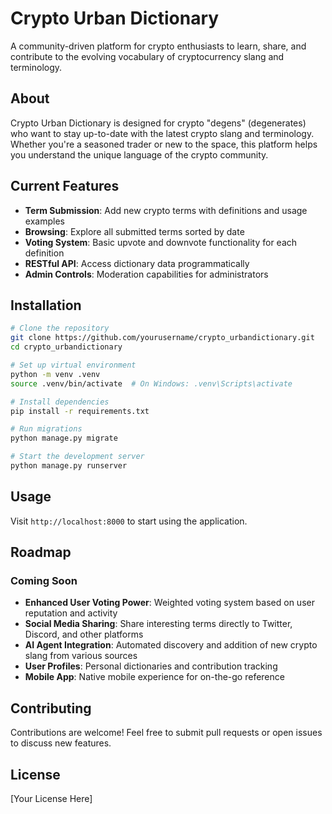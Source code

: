 # Crypto Urban Dictionary

A community-driven platform for crypto enthusiasts to learn, share, and contribute to the evolving vocabulary of cryptocurrency slang and terminology.

## About

Crypto Urban Dictionary is designed for crypto "degens" (degenerates) who want to stay up-to-date with the latest crypto slang and terminology. Whether you're a seasoned trader or new to the space, this platform helps you understand the unique language of the crypto community.

## Current Features

- **Term Submission**: Add new crypto terms with definitions and usage examples
- **Browsing**: Explore all submitted terms sorted by date
- **Voting System**: Basic upvote and downvote functionality for each definition
- **RESTful API**: Access dictionary data programmatically
- **Admin Controls**: Moderation capabilities for administrators

## Installation

```bash
# Clone the repository
git clone https://github.com/yourusername/crypto_urbandictionary.git
cd crypto_urbandictionary

# Set up virtual environment
python -m venv .venv
source .venv/bin/activate  # On Windows: .venv\Scripts\activate

# Install dependencies
pip install -r requirements.txt

# Run migrations
python manage.py migrate

# Start the development server
python manage.py runserver
```

## Usage

Visit `http://localhost:8000` to start using the application.

## Roadmap

### Coming Soon

- **Enhanced User Voting Power**: Weighted voting system based on user reputation and activity
- **Social Media Sharing**: Share interesting terms directly to Twitter, Discord, and other platforms
- **AI Agent Integration**: Automated discovery and addition of new crypto slang from various sources
- **User Profiles**: Personal dictionaries and contribution tracking
- **Mobile App**: Native mobile experience for on-the-go reference

## Contributing

Contributions are welcome! Feel free to submit pull requests or open issues to discuss new features.

## License

[Your License Here]
